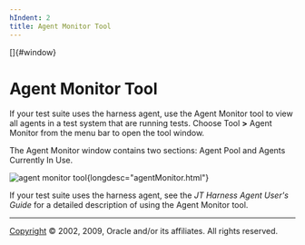 ```yaml
---
hIndent: 2
title: Agent Monitor Tool
---
```


[]{#window}

# Agent Monitor Tool

If your test suite uses the harness agent, use the Agent Monitor tool to view all agents in a test
system that are running tests. Choose Tool **\>** Agent Monitor from the menu bar to open the tool
window.

The Agent Monitor window contains two sections: Agent Pool and Agents Currently In Use.

![agent monitor tool](../../images/JT4agentMonitor.gif){longdesc="agentMonitor.html"}

If your test suite uses the harness agent, see the *JT Harness Agent User\'s Guide* for a detailed
description of using the Agent Monitor tool.

----------------------------------------------------------------------------------------------------

[Copyright](../copyright.html) © 2002, 2009, Oracle and/or its affiliates. All rights reserved.
